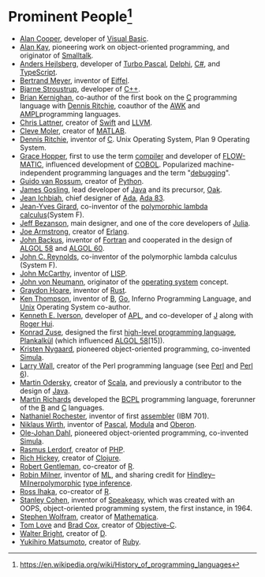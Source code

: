 # Prominent People[^Prominent People]

- [Alan Cooper](safari-reader://en.wikipedia.org/wiki/Alan_Cooper), developer of [Visual Basic](safari-reader://en.wikipedia.org/wiki/Visual_Basic).
- [Alan Kay](safari-reader://en.wikipedia.org/wiki/Alan_Kay), pioneering work on object-oriented programming, and originator of [Smalltalk](safari-reader://en.wikipedia.org/wiki/Smalltalk).
- [Anders Hejlsberg](safari-reader://en.wikipedia.org/wiki/Anders_Hejlsberg), developer of [Turbo Pascal](safari-reader://en.wikipedia.org/wiki/Turbo_Pascal), [Delphi](safari-reader://en.wikipedia.org/wiki/Embarcadero_Delphi), [C#](safari-reader://en.wikipedia.org/wiki/C_Sharp_(programming_language)), and [TypeScript](safari-reader://en.wikipedia.org/wiki/TypeScript).
- [Bertrand Meyer](safari-reader://en.wikipedia.org/wiki/Bertrand_Meyer), inventor of [Eiffel](safari-reader://en.wikipedia.org/wiki/Eiffel_(programming_language)).
- [Bjarne Stroustrup](safari-reader://en.wikipedia.org/wiki/Bjarne_Stroustrup), developer of [C++](safari-reader://en.wikipedia.org/wiki/C%2B%2B).
- [Brian Kernighan](safari-reader://en.wikipedia.org/wiki/Brian_Kernighan), co-author of the first book on the [C](safari-reader://en.wikipedia.org/wiki/C_(programming_language)) programming language with [Dennis Ritchie](safari-reader://en.wikipedia.org/wiki/Dennis_Ritchie), coauthor of the [AWK](safari-reader://en.wikipedia.org/wiki/AWK) and [AMPL](safari-reader://en.wikipedia.org/wiki/AMPL_(programming_language))programming languages.
- [Chris Lattner](safari-reader://en.wikipedia.org/wiki/Chris_Lattner), creator of [Swift](safari-reader://en.wikipedia.org/wiki/Swift_(programming_language)) and [LLVM](safari-reader://en.wikipedia.org/wiki/LLVM).
- [Cleve Moler](safari-reader://en.wikipedia.org/wiki/Cleve_Moler), creator of [MATLAB](safari-reader://en.wikipedia.org/wiki/MATLAB).
- [Dennis Ritchie](safari-reader://en.wikipedia.org/wiki/Dennis_Ritchie), inventor of [C](safari-reader://en.wikipedia.org/wiki/C_(programming_language)). Unix Operating System, Plan 9 Operating System.
- [Grace Hopper](safari-reader://en.wikipedia.org/wiki/Grace_Hopper), first to use the term [compiler](safari-reader://en.wikipedia.org/wiki/Compiler) and developer of [FLOW-MATIC](safari-reader://en.wikipedia.org/wiki/FLOW-MATIC), influenced development of [COBOL](safari-reader://en.wikipedia.org/wiki/COBOL). Popularized machine-independent programming languages and the term "[debugging](safari-reader://en.wikipedia.org/wiki/Debugging)".
- [Guido van Rossum](safari-reader://en.wikipedia.org/wiki/Guido_van_Rossum), creator of [Python](safari-reader://en.wikipedia.org/wiki/Python_(programming_language)).
- [James Gosling](safari-reader://en.wikipedia.org/wiki/James_Gosling), lead developer of [Java](safari-reader://en.wikipedia.org/wiki/Java_(programming_language)) and its precursor, [Oak](safari-reader://en.wikipedia.org/wiki/Oak_(programming_language)).
- [Jean Ichbiah](safari-reader://en.wikipedia.org/wiki/Jean_Ichbiah), chief designer of [Ada](safari-reader://en.wikipedia.org/wiki/Ada_(programming_language)), [Ada 83](safari-reader://en.wikipedia.org/wiki/Ada_83).
- [Jean-Yves Girard](safari-reader://en.wikipedia.org/wiki/Jean-Yves_Girard), co-inventor of the [polymorphic lambda calculus](safari-reader://en.wikipedia.org/wiki/Polymorphic_lambda_calculus)(System F).
- [Jeff Bezanson](safari-reader://en.wikipedia.org/wiki/Jeff_Bezanson), main designer, and one of the core developers of [Julia](safari-reader://en.wikipedia.org/wiki/Julia_(programming_language)).
- [Joe Armstrong](safari-reader://en.wikipedia.org/wiki/Joe_Armstrong_(programming)), creator of [Erlang](safari-reader://en.wikipedia.org/wiki/Erlang_(programming_language)).
- [John Backus](safari-reader://en.wikipedia.org/wiki/John_Backus), inventor of [Fortran](safari-reader://en.wikipedia.org/wiki/Fortran) and cooperated in the design of [ALGOL 58](safari-reader://en.wikipedia.org/wiki/ALGOL_58) and [ALGOL 60](safari-reader://en.wikipedia.org/wiki/ALGOL_60).
- [John C. Reynolds](safari-reader://en.wikipedia.org/wiki/John_C._Reynolds), co-inventor of the polymorphic lambda calculus (System F).
- [John McCarthy](safari-reader://en.wikipedia.org/wiki/John_McCarthy_(computer_scientist)), inventor of [LISP](safari-reader://en.wikipedia.org/wiki/Lisp_(programming_language)).
- [John von Neumann](safari-reader://en.wikipedia.org/wiki/John_von_Neumann), originator of the [operating system](safari-reader://en.wikipedia.org/wiki/Operating_system) concept.
- [Graydon Hoare](safari-reader://en.wikipedia.org/wiki/Rust_(programming_language)), inventor of [Rust](safari-reader://en.wikipedia.org/wiki/Rust_(programming_language)).
- [Ken Thompson](safari-reader://en.wikipedia.org/wiki/Ken_Thompson), inventor of [B](safari-reader://en.wikipedia.org/wiki/B_(programming_language)), [Go](safari-reader://en.wikipedia.org/wiki/Go_(programming_language)), Inferno Programming Language, and [Unix](safari-reader://en.wikipedia.org/wiki/Unix) Operating System co-author.
- [Kenneth E. Iverson](safari-reader://en.wikipedia.org/wiki/Kenneth_E._Iverson), developer of [APL](safari-reader://en.wikipedia.org/wiki/APL_(programming_language)), and co-developer of [J](safari-reader://en.wikipedia.org/wiki/J_(programming_language)) along with [Roger Hui](safari-reader://en.wikipedia.org/wiki/Roger_Hui).
- [Konrad Zuse](safari-reader://en.wikipedia.org/wiki/Konrad_Zuse), designed the first [high-level programming language](safari-reader://en.wikipedia.org/wiki/High-level_programming_language), [Plankalkül](safari-reader://en.wikipedia.org/wiki/Plankalkül) (which influenced [ALGOL 58](safari-reader://en.wikipedia.org/wiki/ALGOL_58)[15]).
- [Kristen Nygaard](safari-reader://en.wikipedia.org/wiki/Kristen_Nygaard), pioneered object-oriented programming, co-invented [Simula](safari-reader://en.wikipedia.org/wiki/Simula).
- [Larry Wall](safari-reader://en.wikipedia.org/wiki/Larry_Wall), creator of the Perl programming language (see [Perl](safari-reader://en.wikipedia.org/wiki/Perl) and [Perl 6](safari-reader://en.wikipedia.org/wiki/Perl_6)).
- [Martin Odersky](safari-reader://en.wikipedia.org/wiki/Martin_Odersky), creator of [Scala](safari-reader://en.wikipedia.org/wiki/Scala_(programming_language)), and previously a contributor to the design of [Java](safari-reader://en.wikipedia.org/wiki/Java_(programming_language)).
- [Martin Richards](safari-reader://en.wikipedia.org/wiki/Martin_Richards_(computer_scientist)) developed the [BCPL](safari-reader://en.wikipedia.org/wiki/BCPL) programming language, forerunner of the [B](safari-reader://en.wikipedia.org/wiki/B_(programming_language)) and [C](safari-reader://en.wikipedia.org/wiki/C_(programming_language)) languages.
- [Nathaniel Rochester](safari-reader://en.wikipedia.org/wiki/Nathaniel_Rochester_(computer_scientist)), inventor of first [assembler](safari-reader://en.wikipedia.org/wiki/Assembler_(computing)) (IBM 701).
- [Niklaus Wirth](safari-reader://en.wikipedia.org/wiki/Niklaus_Wirth), inventor of [Pascal](safari-reader://en.wikipedia.org/wiki/Pascal_(programming_language)), [Modula](safari-reader://en.wikipedia.org/wiki/Modula) and [Oberon](safari-reader://en.wikipedia.org/wiki/Oberon_(programming_language)).
- [Ole-Johan Dahl](safari-reader://en.wikipedia.org/wiki/Ole-Johan_Dahl), pioneered object-oriented programming, co-invented [Simula](safari-reader://en.wikipedia.org/wiki/Simula).
- [Rasmus Lerdorf](safari-reader://en.wikipedia.org/wiki/Rasmus_Lerdorf), creator of [PHP](safari-reader://en.wikipedia.org/wiki/PHP).
- [Rich Hickey](safari-reader://en.wikipedia.org/wiki/Rich_Hickey), creator of [Clojure](safari-reader://en.wikipedia.org/wiki/Clojure).
- [Robert Gentleman](safari-reader://en.wikipedia.org/wiki/Robert_Gentleman_(statistician)), co-creator of [R](safari-reader://en.wikipedia.org/wiki/R_(programming_language)).
- [Robin Milner](safari-reader://en.wikipedia.org/wiki/Robin_Milner), inventor of [ML](safari-reader://en.wikipedia.org/wiki/ML_(programming_language)), and sharing credit for [Hindley–Milner](safari-reader://en.wikipedia.org/wiki/Hindley–Milner)[polymorphic](safari-reader://en.wikipedia.org/wiki/Parametric_polymorphism) [type inference](safari-reader://en.wikipedia.org/wiki/Type_inference).
- [Ross Ihaka](safari-reader://en.wikipedia.org/wiki/Ross_Ihaka), co-creator of [R](safari-reader://en.wikipedia.org/wiki/R_(programming_language)).
- [Stanley Cohen](safari-reader://en.wikipedia.org/wiki/Stanley_Cohen_(physicist)), inventor of [Speakeasy](safari-reader://en.wikipedia.org/wiki/Speakeasy_(computational_environment)), which was created with an OOPS, object-oriented programming system, the first instance, in 1964.
- [Stephen Wolfram](safari-reader://en.wikipedia.org/wiki/Stephen_Wolfram), creator of [Mathematica](safari-reader://en.wikipedia.org/wiki/Mathematica).
- [Tom Love](safari-reader://en.wikipedia.org/wiki/Tom_Love) and [Brad Cox](safari-reader://en.wikipedia.org/wiki/Brad_Cox), creator of [Objective-C](safari-reader://en.wikipedia.org/wiki/Objective-C).
- [Walter Bright](safari-reader://en.wikipedia.org/wiki/Walter_Bright), creator of [D](safari-reader://en.wikipedia.org/wiki/D_(programming_language)).
- [Yukihiro Matsumoto](safari-reader://en.wikipedia.org/wiki/Yukihiro_Matsumoto), creator of [Ruby](safari-reader://en.wikipedia.org/wiki/Ruby_(programming_language)).

[^Prominent People]: https://en.wikipedia.org/wiki/History_of_programming_languages

